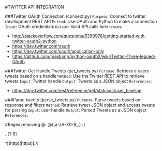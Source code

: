 #TWITTER API INTEGRATION

###Twitter OAuth Connection (connect.py)
`Purpose`: Connect to twitter development REST API
`Method`: Use OAuth and Python to make a connection
`Input`: OAuth credentials
`Output`: Valid API calls
`References`:
- http://stackoverflow.com/questions/6399978/getting-started-with-twitter-oauth2-python
- https://dev.twitter.com/oauth
- https://dev.twitter.com/oauth/application-only
- https://github.com/joestump/python-oauth2/wiki/Twitter-Three-legged-OAuth

###Twitter Get Handle Tweets (get_tweets.py)
`Purpose`: Retrieve a users tweets based on a handle
`Method`: Use the Twitter REST API to retrieve tweets
`Input`: Twitter handle
`Output`: Tweets as a JSON object
`References`:
- https://dev.twitter.com/rest/reference/get/statuses/user_timeline

###Parse tweets (parse_tweets.py)
`Purpose`: Parse tweets based on response and filters
`Method`: Retrieve tweet JSON object and access tweets for parsing
`Input`: user handle
`Output`: Parsed Tweets as a JSON object
`References`:

#Regex
removing @:
@([a-zA-Z0-9\_\.]+)

..[1-9]

^[(http)(https)]://